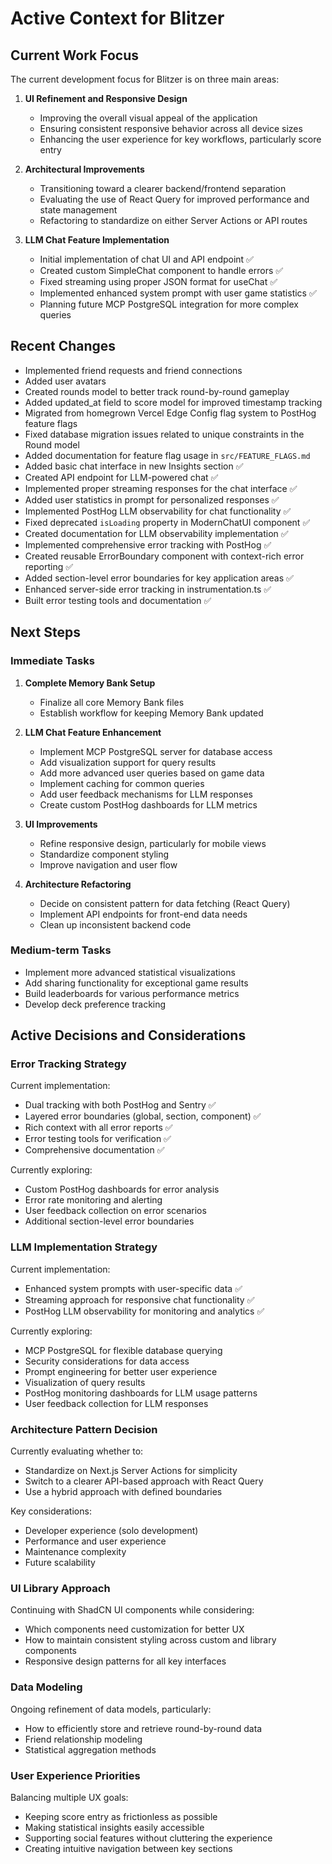 # Active Context for Blitzer

## Current Work Focus

The current development focus for Blitzer is on three main areas:

1. **UI Refinement and Responsive Design**

   - Improving the overall visual appeal of the application
   - Ensuring consistent responsive behavior across all device sizes
   - Enhancing the user experience for key workflows, particularly score entry

2. **Architectural Improvements**

   - Transitioning toward a clearer backend/frontend separation
   - Evaluating the use of React Query for improved performance and state management
   - Refactoring to standardize on either Server Actions or API routes

3. **LLM Chat Feature Implementation**
   - Initial implementation of chat UI and API endpoint ✅
   - Created custom SimpleChat component to handle errors ✅
   - Fixed streaming using proper JSON format for useChat ✅
   - Implemented enhanced system prompt with user game statistics ✅
   - Planning future MCP PostgreSQL integration for more complex queries

## Recent Changes

- Implemented friend requests and friend connections
- Added user avatars
- Created rounds model to better track round-by-round gameplay
- Added updated_at field to score model for improved timestamp tracking
- Migrated from homegrown Vercel Edge Config flag system to PostHog feature flags
- Fixed database migration issues related to unique constraints in the Round model
- Added documentation for feature flag usage in `src/FEATURE_FLAGS.md`
- Added basic chat interface in new Insights section ✅
- Created API endpoint for LLM-powered chat ✅
- Implemented proper streaming responses for the chat interface ✅
- Added user statistics in prompt for personalized responses ✅
- Implemented PostHog LLM observability for chat functionality ✅
- Fixed deprecated `isLoading` property in ModernChatUI component ✅
- Created documentation for LLM observability implementation ✅
- Implemented comprehensive error tracking with PostHog ✅
- Created reusable ErrorBoundary component with context-rich error reporting ✅
- Added section-level error boundaries for key application areas ✅
- Enhanced server-side error tracking in instrumentation.ts ✅
- Built error testing tools and documentation ✅

## Next Steps

### Immediate Tasks

1. **Complete Memory Bank Setup**

   - Finalize all core Memory Bank files
   - Establish workflow for keeping Memory Bank updated

2. **LLM Chat Feature Enhancement**

   - Implement MCP PostgreSQL server for database access
   - Add visualization support for query results
   - Add more advanced user queries based on game data
   - Implement caching for common queries
   - Add user feedback mechanisms for LLM responses
   - Create custom PostHog dashboards for LLM metrics

3. **UI Improvements**

   - Refine responsive design, particularly for mobile views
   - Standardize component styling
   - Improve navigation and user flow

4. **Architecture Refactoring**
   - Decide on consistent pattern for data fetching (React Query)
   - Implement API endpoints for front-end data needs
   - Clean up inconsistent backend code

### Medium-term Tasks

- Implement more advanced statistical visualizations
- Add sharing functionality for exceptional game results
- Build leaderboards for various performance metrics
- Develop deck preference tracking

## Active Decisions and Considerations

### Error Tracking Strategy

Current implementation:

- Dual tracking with both PostHog and Sentry ✅
- Layered error boundaries (global, section, component) ✅
- Rich context with all error reports ✅
- Error testing tools for verification ✅
- Comprehensive documentation ✅

Currently exploring:

- Custom PostHog dashboards for error analysis
- Error rate monitoring and alerting
- User feedback collection on error scenarios
- Additional section-level error boundaries

### LLM Implementation Strategy

Current implementation:

- Enhanced system prompts with user-specific data ✅
- Streaming approach for responsive chat functionality ✅
- PostHog LLM observability for monitoring and analytics ✅

Currently exploring:

- MCP PostgreSQL for flexible database querying
- Security considerations for data access
- Prompt engineering for better user experience
- Visualization of query results
- PostHog monitoring dashboards for LLM usage patterns
- User feedback collection for LLM responses

### Architecture Pattern Decision

Currently evaluating whether to:

- Standardize on Next.js Server Actions for simplicity
- Switch to a clearer API-based approach with React Query
- Use a hybrid approach with defined boundaries

Key considerations:

- Developer experience (solo development)
- Performance and user experience
- Maintenance complexity
- Future scalability

### UI Library Approach

Continuing with ShadCN UI components while considering:

- Which components need customization for better UX
- How to maintain consistent styling across custom and library components
- Responsive design patterns for all key interfaces

### Data Modeling

Ongoing refinement of data models, particularly:

- How to efficiently store and retrieve round-by-round data
- Friend relationship modeling
- Statistical aggregation methods

### User Experience Priorities

Balancing multiple UX goals:

- Keeping score entry as frictionless as possible
- Making statistical insights easily accessible
- Supporting social features without cluttering the experience
- Creating intuitive navigation between key sections

